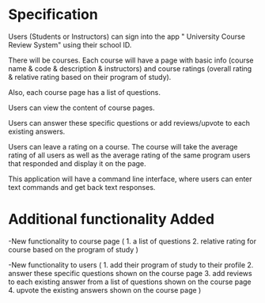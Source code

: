 # Specification

Users (Students or Instructors) can sign into the app " University Course Review System" using their school ID. 

There will be courses. Each course will have a page with basic info (course name & code & description & instructors) and course ratings (overall rating & relative rating based on their program of study).

Also, each course page has a list of questions.

Users can view the content of course pages.

Users can answer these specific questions or add reviews/upvote to each existing answers.

Users can leave a rating on a course. The course will take the average rating of all users as well as the average rating of the same program users that responded and display it on the page.

This application will have a command line interface, where users can enter text commands and get back text responses.

# Additional functionality Added 

-New functionality to course page (
    1. a list of questions 
    2. relative rating for course based on the program of study
)

-New functionality to users (
    1. add their program of study to their profile 
    2. answer these specific questions shown on the course page 
    3. add reviews to each existing answer from a list of questions shown on the course page
    4. upvote the existing answers shown on the course page
)





